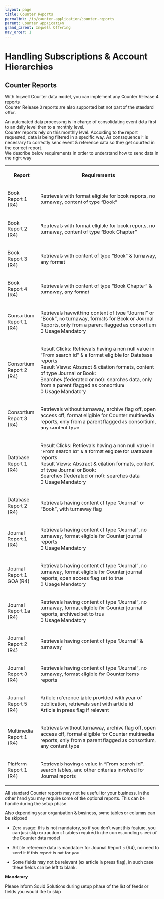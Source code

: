 ```yaml
---
layout: page
title: Counter Reports
permalink: /io/counter-application/counter-reports
parent: Counter Application
grand_parent: Inqwell Offering
nav_order: 1
---
```


<h1>Handling Subscriptions & Account Hierarchies</h1>
<h2 id="CounterApp-CounterReports">Counter Reports</h2>

<p>With Inqwell Counter data model, you can implement any Counter Release 4 reports.<br/>Counter Release 3 reports are also supported but not part of the standard offer.</p><p>An automated data processing is in charge of consolidating event data first to an daily level then to a monthly level.<br/>Counter reports rely on this monthly level. According to the report requested, data is being filtered in a specific way. As consequence it is necessary to correctly send event &amp; reference data so they get counted in the correct report.<br/>We describe below requirements in order to understand how to send data in the right way</p>

<div><table  ><colgroup><col style="width: 111.0px;"/><col style="width: 568.0px;"/></colgroup><tbody><tr><th ><p><strong>Report</strong></p></th><th ><p><strong>Requirements</strong></p></th></tr><tr><td ><p>Book Report 1 (R4)</p></td><td ><p>Retrievals with format eligible for book reports, no turnaway, content of type “Book”</p></td></tr><tr><td ><p>Book Report 2 (R4)</p></td><td ><p>Retrievals with format eligible for book reports, no turnaway, content of type “Book Chapter”</p></td></tr><tr><td ><p>Book Report 3 (R4)</p></td><td ><p>Retrievals with content of type “Book” &amp; turnaway, any format</p></td></tr><tr><td ><p>Book Report 4 (R4)</p></td><td ><p>Retrievals with content of type “Book Chapter” &amp; turnaway, any format</p></td></tr><tr><td ><p>Consortium Report 1 (R4)</p></td><td ><p>Retrievals havwithing content of type “Journal” or “Book”, no turnaway, formats for Book or Journal Reports, only from a parent flagged as consortium<br/>0 Usage Mandatory</p></td></tr><tr><td ><p>Consortium Report 2 (R4)</p></td><td ><p>Result Clicks: Retrievals having a non null value in “From search id” &amp; a format eligible for Database reports<br/>Result Views: Abstract &amp; citation formats, content of type Journal or Book:<br/>Searches (federated or not): searches data, only from a parent flagged as consortium<br/>0 Usage Mandatory</p></td></tr><tr><td ><p>Consortium Report 3 (R4)</p></td><td ><p>Retrievals without turnaway, archive flag off, open access off, format eligible for Counter multimedia reports, only from a parent flagged as consortium, any content type</p></td></tr><tr><td ><p>Database Report 1 (R4)</p></td><td ><p>Result Clicks: Retrievals having a non null value in “From search id” &amp; a format eligible for Database reports<br/>Result Views: Abstract &amp; citation formats, content of type Journal or Book:<br/>Searches (federated or not): searches data<br/>0 Usage Mandatory</p></td></tr><tr><td ><p>Database Report 2 (R4)</p></td><td ><p>Retrievals having content of type “Journal” or “Book”, with turnaway flag</p></td></tr><tr><td ><p>Journal Report 1 (R4)</p></td><td ><p>Retrievals having content of type “Journal”, no turnaway, format eligible for Counter journal reports<br/>0 Usage Mandatory</p></td></tr><tr><td ><p>Journal Report 1 GOA (R4)</p></td><td ><p>Retrievals having content of type “Journal”, no turnaway, format eligible for Counter journal reports, open access flag set to true<br/>0 Usage Mandatory</p></td></tr><tr><td ><p>Journal Report 1a (R4)</p></td><td ><p>Retrievals having content of type “Journal”, no turnaway, format eligible for Counter journal reports, archived set to true<br/>0 Usage Mandatory</p></td></tr><tr><td ><p>Journal Report 2 (R4)</p></td><td ><p>Retrievals having content of type “Journal” &amp; turnaway</p></td></tr><tr><td ><p>Journal Report 3 (R4)</p></td><td ><p>Retrievals having content of type “Journal”, no turnaway, format eligible for Counter items reports</p></td></tr><tr><td ><p>Journal Report 5 (R4)</p></td><td ><p>Article reference table provided with year of publication, retrievals sent with article id<br/>Article in press flag if relevant</p></td></tr><tr><td ><p>Multimedia Report 1 (R4)</p></td><td ><p>Retrievals without turnaway, archive flag off, open access off, format eligible for Counter multimedia reports, only from a parent flagged as consortium, any content type</p></td></tr><tr><td ><p>Platform Report 1 (R4)</p></td><td ><p>Retrievals having a value in “From search id”, search tables, and other criterias involved for Journal reports</p></td></tr></tbody></table></div><p>All standard Counter reports may not be useful for your business. In the other hand you may require some of the optional reports. This can be handle during the setup phase.</p><p>Also depending your organisation &amp; business, some tables or columns can be skipped</p><ul><li><p>Zero usage: this is not mandatory, so if you don’t want this feature, you can just skip extraction of tables required in the corresponding sheet of the Counter data model</p></li><li><p>Article reference data is mandatory for Journal Report 5 (R4), no need to send it if this report is not for you.</p></li><li><p>Some fields may not be relevant (ex article in press flag), in such case these fields can be left to blank.</p></li></ul><div ><span ></span><div ><p><strong>Mandatory</strong></p><p>Please inform Squid Solutions during setup phase of the list of feeds or fields you would like to skip</p></div></div>

<script src="../../assets/js/removeMadeWith.js"></script>